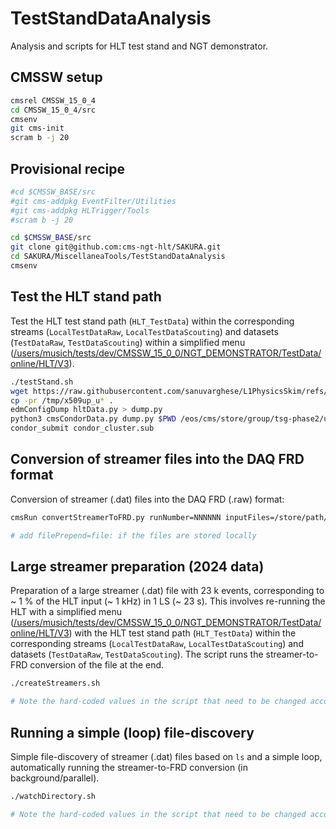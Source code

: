# TestStandDataAnalysis 
Analysis and scripts for HLT test stand and NGT demonstrator.

## CMSSW setup
```bash
cmsrel CMSSW_15_0_4
cd CMSSW_15_0_4/src
cmsenv
git cms-init
scram b -j 20
```

## Provisional recipe
```bash
#cd $CMSSW_BASE/src
#git cms-addpkg EventFilter/Utilities 
#git cms-addpkg HLTrigger/Tools
#scram b -j 20

cd $CMSSW_BASE/src
git clone git@github.com:cms-ngt-hlt/SAKURA.git
cd SAKURA/MiscellaneaTools/TestStandDataAnalysis
cmsenv
```

## Test the HLT stand path
Test the HLT test stand path (`HLT_TestData`) within the corresponding streams (`LocalTestDataRaw`, `LocalTestDataScouting`) and datasets (`TestDataRaw`, `TestDataScouting`) within a simplified menu ([/users/musich/tests/dev/CMSSW_15_0_0/NGT_DEMONSTRATOR/TestData/online/HLT/V3](https://cmshltcfg.app.cern.ch/open?cfg=/users/musich/tests/dev/CMSSW_15_0_0/NGT_DEMONSTRATOR/TestData/online/HLT/V3&db=offline-run3)).
```bash
./testStand.sh
wget https://raw.githubusercontent.com/sanuvarghese/L1PhysicsSkim/refs/heads/main/L1PhysicsFilter/test/cmsCondorData.py
cp -pr /tmp/x509up_u* .
edmConfigDump hltData.py > dump.py
python3 cmsCondorData.py dump.py $PWD /eos/cms/store/group/tsg-phase2/user/musich/test_out/ -p $PWD/x509up_u* -q espresso -n 20
condor_submit condor_cluster.sub
```

## Conversion of streamer files into the DAQ FRD format
Conversion of streamer (.dat) files into the DAQ FRD (.raw) format:
```bash
cmsRun convertStreamerToFRD.py runNumber=NNNNNN inputFiles=/store/path/file.root[,/store/path/file.root,...]

# add filePrepend=file: if the files are stored locally
```

## Large streamer preparation (2024 data)
Preparation of a large streamer (.dat) file with 23 k events, corresponding to ~ 1 % of the HLT input (~ 1 kHz) in 1 LS (~ 23 s). This involves re-running the HLT with a simplified menu ([/users/musich/tests/dev/CMSSW_15_0_0/NGT_DEMONSTRATOR/TestData/online/HLT/V3](https://cmshltcfg.app.cern.ch/open?cfg=/users/musich/tests/dev/CMSSW_15_0_0/NGT_DEMONSTRATOR/TestData/online/HLT/V3&db=offline-run3)) with the HLT test stand path (`HLT_TestData`) within the corresponding streams (`LocalTestDataRaw`, `LocalTestDataScouting`) and datasets (`TestDataRaw`, `TestDataScouting`). The script runs the streamer-to-FRD conversion of the file at the end.
```bash
./createStreamers.sh

# Note the hard-coded values in the script that need to be changed accordingly
```

## Running a simple (loop) file-discovery
Simple file-discovery of streamer (.dat) files based on `ls` and a simple loop, automatically running the streamer-to-FRD conversion (in background/parallel).
```bash
./watchDirectory.sh

# Note the hard-coded values in the script that need to be changed accordingly
```
